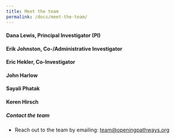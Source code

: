 ```yaml
---
title: Meet the team
permalink: /docs/meet-the-team/
---
```


#### Dana Lewis, Principal Investigator (PI)

#### Erik Johnston, Co-/Administrative Investigator

#### Eric Hekler, Co-Investigator

#### John Harlow

#### Sayali Phatak

#### Keren Hirsch

##### Contact the team

* Reach out to the team by emailing: team@openingpathways.org

